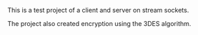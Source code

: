 This is a test project of a client and server on stream sockets.

The project also created encryption using the 3DES algorithm.
